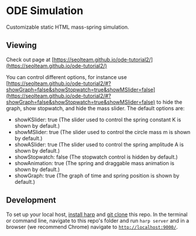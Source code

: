 ODE Simulation
=============

Customizable static HTML mass-spring simulation.

## Viewing
Check out page at [https://seolteam.github.io/ode-tutorial2/](https://seolteam.github.io/ode-tutorial2/)

You can control different options, for instance use
[https://seolteam.github.io/ode-tutorial2/#?showGraph=false&showStopwatch=true&showMSlider=false](https://seolteam.github.io/ode-tutorial2/#?showGraph=false&showStopwatch=true&showMSlider=false) to hide the graph, show stopwatch, and hide the mass slider. The default options are:
* showKSlider:    true   (The slider used to control the spring constant K is shown by default.)
* showMSlider:    true   (The slider used to control the circle mass m is shown by default.)
* showASlider:    true   (The slider used to control the spring amplitude A is shown by default.)
* showStopwatch:  false  (The stopwatch control is hidden by default.)
* showAnimation:  true   (The spring and draggable mass animation is shown by default.)
* showGraph:      true   (The graph of time and spring position is shown by default.)

## Development
To set up your local host, [install harp](http://harpjs.com/docs/environment/install) and [git clone](https://help.github.com/articles/which-remote-url-should-i-use/) this repo. In the terminal or command line, navigate to this repo's folder and run `harp server` and in a browser (we recommend Chrome) navigate to [`http://localhost:9000/`](http://localhost:9000/).
